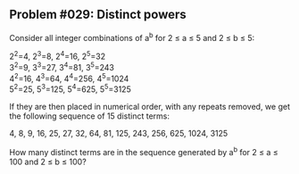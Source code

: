 ## Problem #029: Distinct powers

Consider all integer combinations of a<sup>b</sup> for 2 ≤ a ≤ 5 and 2 ≤ b ≤ 5:

2<sup>2</sup>=4, 2<sup>3</sup>=8, 2<sup>4</sup>=16, 2<sup>5</sup>=32 \
3<sup>2</sup>=9, 3<sup>3</sup>=27, 3<sup>4</sup>=81, 3<sup>5</sup>=243 \
4<sup>2</sup>=16, 4<sup>3</sup>=64, 4<sup>4</sup>=256, 4<sup>5</sup>=1024 \
5<sup>2</sup>=25, 5<sup>3</sup>=125, 5<sup>4</sup>=625, 5<sup>5</sup>=3125

If they are then placed in numerical order, with any repeats removed, we get the following sequence of 15 distinct terms:

4, 8, 9, 16, 25, 27, 32, 64, 81, 125, 243, 256, 625, 1024, 3125

How many distinct terms are in the sequence generated by a<sup>b</sup> for 2 ≤ a ≤ 100 and 2 ≤ b ≤ 100?
